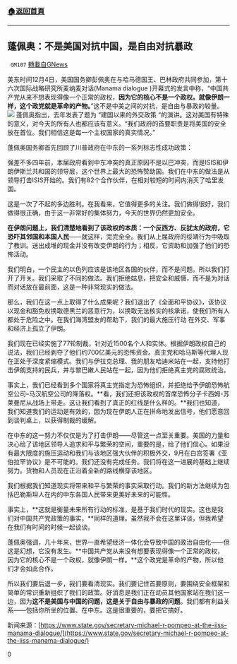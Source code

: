 ###  [:house:返回首頁](https://github.com/ourhimalayas/txt)
---

## 蓬佩奥：不是美国对抗中国，是自由对抗暴政
` GM107` [轉載自GNews](https://gnews.org/zh-hans/621145/)

美东时间12月4日，美国国务卿彭佩奥在与哈马德国王、巴林政府共同参加，第十六次国际战略研究所麦纳麦对话(Manama dialogue )开幕式的发言中称，“中国共产党从来不想表现得像一个正常的政权，**因为它的核心不是一个政权。就像伊朗一样，这个政党就是革命的产物。**”这不是中美之间的对抗，是自由与暴政的较量。
![]()![](https://gnews-media-offload.s3.amazonaws.com/wp-content/uploads/2020/12/05210338/%E6%96%B0%E5%BB%BA%E5%9B%BE%E7%89%871.jpg)
蓬佩奥指出，去年发表了题为 “建国以来的外交政策 “的演讲。这对美国有特殊的意义，对今天的所有人也都应该有意义。“我们政府的首要职责是将美国的安全放在首位。我们相信这是每一个主权国家的真实情况。”

蓬佩奥国务卿首先回顾了川普政府在中东的一系列标志性成功政策：

强差不多四年前，本届政府看到中东冲突的真正原因不是以巴冲突，而是ISIS和伊朗伊斯兰共和国的领导层，这个世界上最大的恐怖赞助国。我们在中东的做法是从领导打击ISIS开始的。我们有82个合作伙伴，在相对较短的时间内消灭了哈里发国。

这是一次了不起的多边胜利。在我看来，它值得更多的关注。我们做得很好，我们做得很正确，由于这一非常好的集体努力，今天的世界仍然更加安全。

**在伊朗问题上，我们清楚地看到了该政权的本质：一个反西方、反犹太的政府，它恐吓其邻国和本国人民**——就这样，完完全全。我们从上届政府的绥靖行为中吸取了教训。送出成堆的现金并没有改变伊朗的行为；相反，它资助和加强了他们的恐怖活动。

我们明白，一个民主的以色列应该是该地区各国的伙伴，而不是问题。所以我们打开了开关。我们采取了不同的做法。我们拒绝姑息，把安全和威慑，而不是为对话而对话放在最前面，这是一种非常现实的做法。

那么，我们在这一点上取得了什么成果呢？我们退出了《全面和平协议》，该协议以现金和豁免权换取德黑兰的恶意行为，以换取无法核实的核承诺，使我们所有人都处于危险之中。在我们海湾盟友的帮助下，我们的最大施压行动 在外交、军事和经济上孤立了伊朗。

我们现在已经实施了77轮制裁，针对近1500名个人和实体。根据伊朗政权自己的说法，我们已经剥夺了他们约700亿美元的恐怖资金。真主党和哈马斯等代理人现在正处于深度紧缩模式。我们与伊拉克总理、我的朋友哈迪米站在一起，支持他打击伊朗支持的民兵，并与黎巴嫩人民站在一起，因为他们拒绝真主党的腐败统治。

事实上，我们已经看到多个国家将真主党指定为恐怖组织，并拒绝给予伊朗恐怖航空公司–马汉航空公司的降落权。**看，我们还把该政权的首席恐怖分子卡西姆-苏莱曼尼从战场上带走。这让我们看到了真正的红线是什么样的。**我们也知道，我们知道我们的运动是有效的，因为现在伊朗人正在拼命地发出信号，他们愿意回到谈判桌上，以获得制裁的缓解。

在中东的这一努力不仅仅是为了打击伊朗——尽管这一点至关重要。美国的力量和决心给了该地区领导人追求和平与繁荣的空间，重要的是，给了他们信心。如果没有最大限度的施压运动和我们与该地区强大伙伴的积极外交，9月在白宫签署《亚伯拉罕协议》是不可能的。我们还没有完成任务。我们将在这一进展的基础上继续努力。货物和人员现在正沿着全新的路线横穿该地区。

我们根据我们知道现实将带来和平与繁荣的事实采取行动。我们的新方法继续为包括巴勒斯坦人在内的中东各国人民带来更美好未来的可能性。

事实上，**这就是衡量未来所有行动的标准，是基于我们时代的现实。这也是我们对中国共产党政策的事实，**同样的道理。虽然我不会在这里详谈，但我希望在我们有时间的时候一起谈谈。

蓬佩奥强调，几十年来，世界一直希望经济一体化会导致中国的政治自由化——但这是幻想，它没有发生。**中国共产党从来没有想要表现得像一个正常的政权，因为它的核心不是一个政权，就像伊朗一样。**这个政党是革命的产物，所以他们才会如此合作。

所以我们要后退一步，我们要看清现实。我们要记住首要原则，要围绕安全框架和简单的常识重新组织了我们的政策。好消息是我们正在动员其他国家站在我们这一边，因为**这不是美国与中国的问题，这是关于自由与暴政的问题**。我们都有利益关系——包括你所坐的位置、在中东。这是很重要的，要把它搞好。

新闻来源：[https://www.state.gov/secretary-michael-r-pompeo-at-the-iiss-manama-dialogue/](https://www.state.gov/secretary-michael-r-pompeo-at-the-iiss-manama-dialogue/)

0
